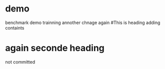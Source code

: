 # demo
benchmark demo trainning
annother chnage
again
#This is heading 
adding containts
# again seconde heading
not committed



